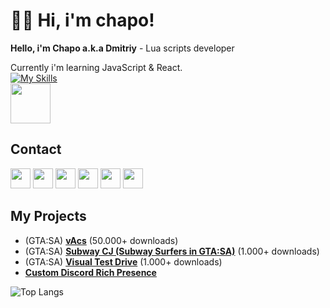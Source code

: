 # 👋🏻 Hi, i'm chapo!
**Hello, i'm Chapo a.k.a Dmitriy** - Lua scripts developer

Currently i'm learning JavaScript & React.  
[![My Skills](https://skillicons.dev/icons?i=js,ts,lua,vscode)](https://skillicons.dev)  
<img height="64" src="https://skillicons.dev/icons?i=js,ts,lua,vscode"/>
## Contact
[<img height="32" width="32" src="https://cdn.simpleicons.org/vk/white"/>](https://vk.com/ya_chapo)
[<img height="32" width="32" src="https://cdn.simpleicons.org/vk/white"/>](https://vk.com/chaposcripts)
[<img height="32" width="32" src="https://cdn.simpleicons.org/telegram/white"/>](https://t.me/ya_chapo)
[<img height="32" width="32" src="https://cdn.simpleicons.org/telegram/white"/>](https://t.me/chaposcripts)
[<img height="32" width="32" src="https://cdn.simpleicons.org/discord/white"/>](https://discord.gg/pXybQUmejw)
[<img height="32" width="32" src="https://cdn.simpleicons.org/youtube/white"/>](https://www.youtube.com/@ya_chapo)

## My Projects
* (GTA:SA) [**vAcs**](https://www.blast.hk/threads/133752/) (50.000+ downloads)
* (GTA:SA) [**Subway CJ (Subway Surfers in GTA:SA)**](https://www.blast.hk/threads/155704/) (1.000+ downloads)
* (GTA:SA) [**Visual Test Drive**](https://www.blast.hk/threads/109617/) (1.000+ downloads)
* [**Custom Discord Rich Presence**](https://github.com/GovnocodedByChapo/custom-discord-rich-presence)

![Top Langs](https://github-readme-stats.vercel.app/api/top-langs/?username=GovnocodedByChapo&layout=compact)  
